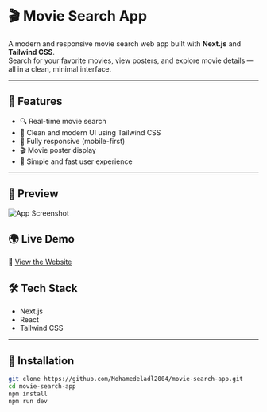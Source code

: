 # 🎬 Movie Search App

A modern and responsive movie search web app built with **Next.js** and **Tailwind CSS**.  
Search for your favorite movies, view posters, and explore movie details — all in a clean, minimal interface.

---

## 🚀 Features

- 🔍 Real-time movie search
- 🎨 Clean and modern UI using Tailwind CSS
- 📱 Fully responsive (mobile-first)
- 🎬 Movie poster display
- 🧠 Simple and fast user experience

---

## 📸 Preview

![App Screenshot](./public/screenshot.png)


## 🌍 Live Demo

🔗 [View the Website](https://movie-search-app99.netlify.app/)



## 🛠 Tech Stack

- Next.js
- React
- Tailwind CSS

---

## 🔧 Installation

```bash
git clone https://github.com/Mohamedeladl2004/movie-search-app.git
cd movie-search-app
npm install
npm run dev
